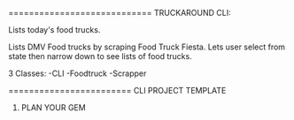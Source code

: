 


============================
TRUCKAROUND CLI:

Lists today's food trucks.

Lists DMV Food trucks by scraping Food Truck Fiesta. Lets user select from state then narrow down to see lists of food trucks. 

3 Classes:
-CLI
-Foodtruck
-Scrapper


========================
CLI PROJECT TEMPLATE
1. PLAN YOUR GEM